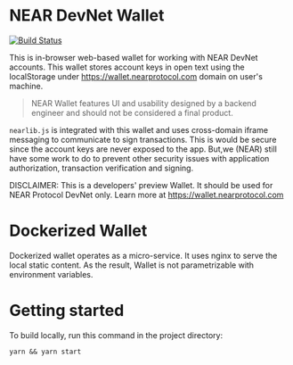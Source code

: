 # NEAR DevNet Wallet

[![Build Status](https://travis-ci.com/nearprotocol/near-wallet.svg?branch=master)](https://travis-ci.com/nearprotocol/near-wallet)

This is in-browser web-based wallet for working with NEAR DevNet accounts. This wallet stores account keys in open text using the localStorage under https://wallet.nearprotocol.com domain on user's machine.

> NEAR Wallet features UI and usability designed by a backend engineer and should not be considered a final product.

`nearlib.js` is integrated with this wallet and uses cross-domain iframe messaging to communicate to sign transactions. This is would be secure since the account keys are never exposed to the app. But,we (NEAR) still have some work to do to prevent other security issues with application authorization, transaction verification and signing.

DISCLAIMER: This is a developers' preview Wallet. It should be used for NEAR Protocol DevNet only. Learn more at https://wallet.nearprotocol.com


Dockerized Wallet
===

Dockerized wallet operates as a micro-service. It uses nginx to serve the local static content. As the result, Wallet is
not parametrizable with environment variables.

Getting started
===

To build locally, run this command in the project directory:

`yarn && yarn start`
